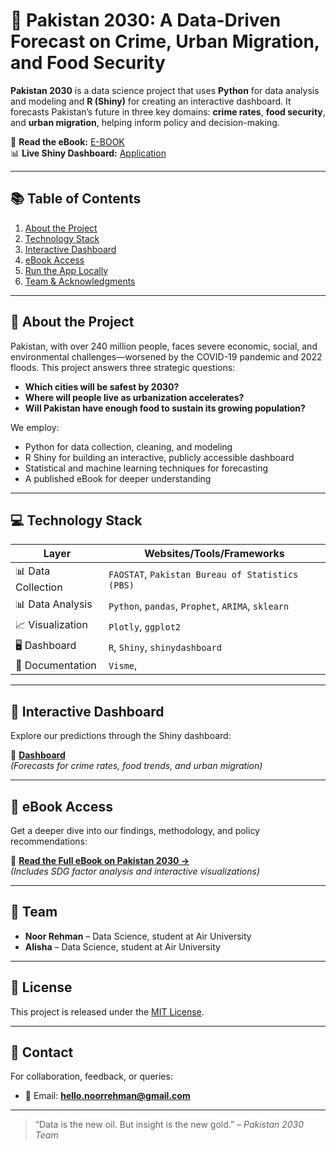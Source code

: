 # 🔮 Pakistan 2030: A Data-Driven Forecast on Crime, Urban Migration, and Food Security

**Pakistan 2030** is a data science project that uses **Python** for data analysis and modeling and **R (Shiny)** for creating an interactive dashboard. It forecasts Pakistan’s future in three key domains: **crime rates**, **food security**, and **urban migration**, helping inform policy and decision-making.

📘 **Read the eBook:** [E-BOOK](https://my.visme.co/view/8rg6e81m-as-project-national-development-hub)  
📊 **Live Shiny Dashboard:** [Application](https://a1isha.shinyapps.io/APS_/)

---

## 📚 Table of Contents

1. [About the Project](#about-the-project)
2. [Technology Stack](#technology-stack)
3. [Interactive Dashboard](#interactive-dashboard)
4. [eBook Access](#ebook-access)
5. [Run the App Locally](#run-the-app-locally)
6. [Team & Acknowledgments](#team--acknowledgments)

---

## 📖 About the Project

Pakistan, with over 240 million people, faces severe economic, social, and environmental challenges—worsened by the COVID-19 pandemic and 2022 floods. This project answers three strategic questions:

- **Which cities will be safest by 2030?**
- **Where will people live as urbanization accelerates?**
- **Will Pakistan have enough food to sustain its growing population?**

We employ:

- Python for data collection, cleaning, and modeling
- R Shiny for building an interactive, publicly accessible dashboard
- Statistical and machine learning techniques for forecasting
- A published eBook for deeper understanding

---

## 💻 Technology Stack

| Layer              | Websites/Tools/Frameworks                      |
|-------------------|---------------------------------------|
| 📊 Data Collection   | `FAOSTAT`, `Pakistan Bureau of Statistics (PBS)` |
| 📊 Data Analysis   | `Python`, `pandas`, `Prophet`, `ARIMA`, `sklearn` |
| 📈 Visualization   | `Plotly`, `ggplot2`                   |
| 🖥️ Dashboard       | `R`, `Shiny`, `shinydashboard` |
| 📘 Documentation   | `Visme`, |

---

## 🚀 Interactive Dashboard

Explore our predictions through the Shiny dashboard:

🔗 **[Dashboard]([https://shinyapps.io/your-app-link](https://a1isha.shinyapps.io/APS_/))**  
*(Forecasts for crime rates, food trends, and urban migration)*

---

## 📘 eBook Access

Get a deeper dive into our findings, methodology, and policy recommendations:

📖 **[Read the Full eBook on Pakistan 2030 →](https://my.visme.co/view/8rg6e81m-as-project-national-development-hub)**  
*(Includes SDG factor analysis and interactive visualizations)*

---

## 👥 Team

- **Noor Rehman** – Data Science, student at Air University
- **Alisha** – Data Science, student at Air University

---

## 📜 License

This project is released under the [MIT License](LICENSE).

---

## 💬 Contact

For collaboration, feedback, or queries:

- 📧 Email: **hello.noorrehman@gmail.com**

---

> “Data is the new oil. But insight is the new gold.” – *Pakistan 2030 Team*

